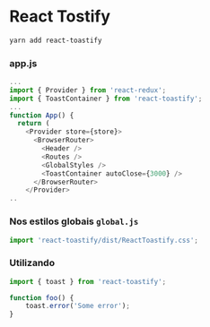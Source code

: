 

# React Tostify
```bash
yarn add react-toastify
```

### app.js

```js
...
import { Provider } from 'react-redux';
import { ToastContainer } from 'react-toastify';
...
function App() {
  return (
    <Provider store={store}>
      <BrowserRouter>
        <Header />
        <Routes />
        <GlobalStyles />
        <ToastContainer autoClose={3000} />
      </BrowserRouter>
    </Provider>
..
```

### Nos estilos globais `global.js`
```js
import 'react-toastify/dist/ReactToastify.css';
```

### Utilizando

```js
import { toast } from 'react-toastify';

function foo() {
    toast.error('Some error');
}
```
